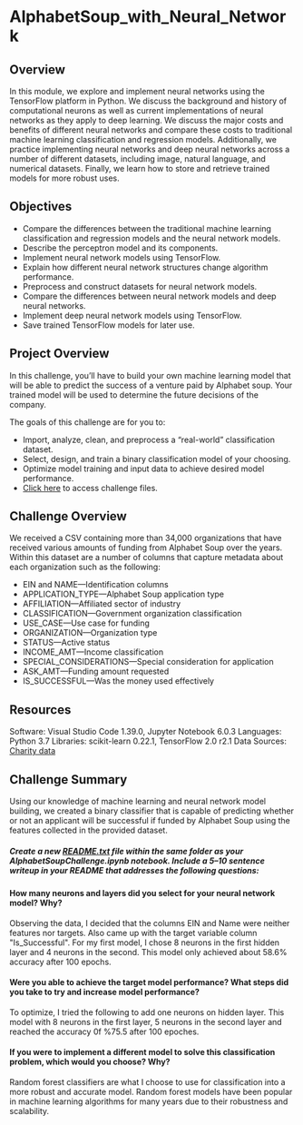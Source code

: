 # AlphabetSoup_with_Neural_Network
## Overview
In this module, we explore and implement neural networks using the TensorFlow platform in Python. We discuss the background and history of computational neurons as well as current implementations of neural networks as they apply to deep learning. We discuss the major costs and benefits of different neural networks and compare these costs to traditional machine learning classification and regression models. Additionally, we practice implementing neural networks and deep neural networks across a number of different datasets, including image, natural language, and numerical datasets. Finally, we learn how to store and retrieve trained models for more robust uses.

## Objectives
-	Compare the differences between the traditional machine learning classification and regression models and the neural network models.
-	Describe the perceptron model and its components.
-	Implement neural network models using TensorFlow.
- Explain how different neural network structures change algorithm performance.
-	Preprocess and construct datasets for neural network models.
-	Compare the differences between neural network models and deep neural networks.
-	Implement deep neural network models using TensorFlow.
-	Save trained TensorFlow models for later use.




## Project Overview
In this challenge, you’ll have to build your own machine learning model that will be able to predict the success of a venture paid by Alphabet soup. Your trained model will be used to determine the future decisions of the company.

The goals of this challenge are for you to:

- Import, analyze, clean, and preprocess a “real-world” classification dataset.
- Select, design, and train a binary classification model of your choosing.
- Optimize model training and input data to achieve desired model performance.
- [Click here](https://github.com/hbostanchi/AlphabetSoup_with_Neural_Network/blob/master/challenge/AlphabetSoupChallenge.ipynb) to access challenge files.


## Challenge Overview
We received a CSV containing more than 34,000 organizations that have received various amounts of funding from Alphabet Soup over the years. Within this dataset are a number of columns that capture metadata about each organization such as the following:

- EIN and NAME—Identification columns
- APPLICATION_TYPE—Alphabet Soup application type
- AFFILIATION—Affiliated sector of industry 
- CLASSIFICATION—Government organization classification
- USE_CASE—Use case for funding
- ORGANIZATION—Organization type
- STATUS—Active status
- INCOME_AMT—Income classification
- SPECIAL_CONSIDERATIONS—Special consideration for application
- ASK_AMT—Funding amount requested
- IS_SUCCESSFUL—Was the money used effectively

## Resources
Software: Visual Studio Code 1.39.0, Jupyter Notebook 6.0.3
Languages: Python 3.7
Libraries: scikit-learn 0.22.1, TensorFlow 2.0 r2.1
Data Sources:
[Charity data](https://raw.githubusercontent.com/hbostanchi/AlphabetSoup_with_Neural_Network/master/challenge/charity_data.csv)


## Challenge Summary
Using our knowledge of machine learning and neural network model building, we created a binary classifier that is capable of predicting whether or not an applicant will be successful if funded by Alphabet Soup using the features collected in the provided dataset.


##### Create a new [README.txt](https://github.com/hbostanchi/Neural_Network/blob/master/README.md) file within the same folder as your AlphabetSoupChallenge.ipynb notebook. Include a 5–10 sentence writeup in your README that addresses the following questions:

#### How many neurons and layers did you select for your neural network model? Why?

Observing the data, I decided that the columns EIN and Name were neither features nor targets. 
Also came up with the target variable column "Is_Successful".
For my first model, I chose 8 neurons in the first hidden layer and 4 neurons in the second. This model only achieved about 58.6% accuracy after 100 epochs.

#### Were you able to achieve the target model performance? What steps did you take to try and increase model performance? 

To optimize, I tried the following to add one neurons  on hidden layer. This model with 8 neurons in the first layer, 5 neurons in the second layer and reached the accuracy 0f %75.5 after 100 epoches.

#### If you were to implement a different model to solve this classification problem, which would you choose? Why?

Random forest classifiers are what I choose to use for classification into a more robust and accurate model. 
Random forest models have been popular in machine learning algorithms for many years due to their robustness and scalability. 











